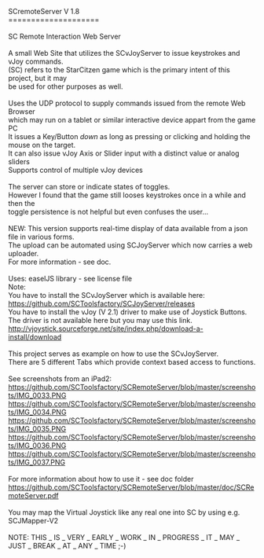 SCremoteServer V 1.8<br>
====================<br>
<br>
SC Remote Interaction Web Server <br>
<br>
A small Web Site that utilizes the SCvJoyServer to issue keystrokes and vJoy commands.<br>
(SC) refers to the StarCitzen game which is the primary intent of this project, but it may <br>
be used for other purposes as well.<br>
<br>
Uses the UDP protocol to supply commands issued from the remote Web Browser<br>
which may run on a tablet or similar interactive device appart from the game PC<br>
It issues a Key/Button _down_ as long as pressing or clicking and holding the mouse on the target.<br>
It can also issue vJoy Axis or Slider input with a distinct value or analog sliders<br>
Supports control of multiple vJoy devices<br>
<br>
The server can store or indicate states of toggles.<br>
However I found that the game still looses keystrokes once in a while and then the<br>
toggle persistence is not helpful but even confuses the user...<br>
<br>
NEW: This version supports real-time display of data available from a json file in various forms.<br>
The upload can be automated using SCJoyServer which now carries a web uploader.<br>
For more information - see doc.<br>
<br>
Uses: easelJS library - see license file
<br>
Note: <br>
You have to install the SCvJoyServer which is available here:<br>
https://github.com/SCToolsfactory/SCJoyServer/releases
<br>
You have to install the vJoy (V 2.1) driver to make use of Joystick Buttons.<br>
The driver is not available here but you may use this link.<br>
http://vjoystick.sourceforge.net/site/index.php/download-a-install/download    <br>
<br>
This project serves as example on how to use the SCvJoyServer.<br>
There are 5 different Tabs which provide context based access to functions.<br>
<br>
See screenshots from an iPad2:<br>
https://github.com/SCToolsfactory/SCRemoteServer/blob/master/screenshots/IMG_0033.PNG<br>
https://github.com/SCToolsfactory/SCRemoteServer/blob/master/screenshots/IMG_0034.PNG<br>
https://github.com/SCToolsfactory/SCRemoteServer/blob/master/screenshots/IMG_0035.PNG<br>
https://github.com/SCToolsfactory/SCRemoteServer/blob/master/screenshots/IMG_0036.PNG<br>
https://github.com/SCToolsfactory/SCRemoteServer/blob/master/screenshots/IMG_0037.PNG<br>
<br>
For more information about how to use it - see doc folder<br>
https://github.com/SCToolsfactory/SCRemoteServer/blob/master/doc/SCRemoteServer.pdf<br>
<br>
You may map the Virtual Joystick like any real one into SC by using e.g. SCJMapper-V2<br>
<br>
NOTE: THIS _ IS _ VERY _ EARLY _ WORK _ IN _ PROGRESS _ IT _ MAY _ JUST _ BREAK _ AT _ ANY _ TIME ;-)<br>
<br>


